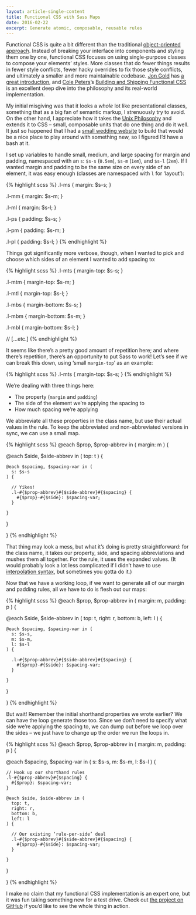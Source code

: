 ```yaml
---
layout: article-single-content
title: Functional CSS with Sass Maps
date: 2016-02-22
excerpt: Generate atomic, composable, reusable rules
---
```


Functional CSS is quite a bit different than the traditional [object-oriented approach](https://github.com/stubbornella/oocss/wiki). Instead of breaking your interface into components and styling them one by one, functional CSS focuses on using single-purpose classes to compose your elements’ styles. More classes that do fewer things results in fewer style conflicts, fewer hacky overrides to fix those style conflicts, and ultimately a smaller and more maintainable codebase. [Jon Gold](http://www.jon.gold/) has [a great introduction](http://www.jon.gold/2015/07/functional-css/), and [Cole Peters](https://colepeters.com/)’s [Building and Shipping Functional CSS](https://blog.colepeters.com/building-and-shipping-functional-css/) is an excellent deep dive into the philosophy and its real-world implementation.

My initial misgiving was that it looks a *whole* lot like presentational classes, something that as a big fan of semantic markup, I strenuously try to avoid. On the other hand, I appreciate how it takes the [Unix Philosophy](http://www.faqs.org/docs/artu/ch01s06.html) and extends it to CSS – small, composable units that do one thing and do it well. It just so happened that I had a [small wedding website](https://reneauand.nickpiesco.com) to build that would be a nice place to play around with something new, so I figured I’d have a bash at it.

I set up variables to handle small, medium, and large spacing for margin and padding, namespaced with an `s`: `$s-s` (`0.5em`), `$s-m` (`1em`), and `$s-l` (`2em`). If I wanted margin and padding to be the same size on every side of an element, it was easy enough (classes are namespaced with `l` for ‘layout’):

{% highlight scss %}
.l-ms {
  margin: $s-s;
}

.l-mm {
  margin: $s-m;
}

.l-ml {
  margin: $s-l;
}

.l-ps {
  padding: $s-s;
}

.l-pm {
  padding: $s-m;
}

.l-pl {
  padding: $s-l;
}
{% endhighlight %}

Things got significantly more verbose, though, when I wanted to pick and choose which sides of an element I wanted to add spacing to:

{% highlight scss %}
.l-mts {
  margin-top: $s-s;
}

.l-mtm {
  margin-top: $s-m;
}

.l-mtl {
  margin-top: $s-l;
}

.l-mbs {
  margin-bottom: $s-s;
}

.l-mbm {
  margin-bottom: $s-m;
}

.l-mbl {
  margin-bottom: $s-l;
}

// [...etc.]
{% endhighlight %}

It seems like there’s a pretty good amount of repetition here; and where there’s repetition, there’s an opportunity to put Sass to work! Let’s see if we can break this down, using ‘small `margin-top`’ as an example:

{% highlight scss %}
.l-mts {
  margin-top: $s-s;
}
{% endhighlight %}

We’re dealing with three things here:

* The property (`margin` and `padding`)
* The side of the element we’re applying the spacing to
* How much spacing we’re applying

We abbreviate all these properties in the class name, but use their actual values in the rule. To keep the abbreviated and non-abbreviated versions in sync, we can use a small map.

{% highlight scss %}
@each $prop, $prop-abbrev in (
  margin: m
) {

  @each $side, $side-abbrev in (
    top: t
  ) {

    @each $spacing, $spacing-var in (
      s: $s-s
    ) {

      // Yikes!
      .l-#{$prop-abbrev}#{$side-abbrev}#{$spacing} {
        #{$prop}-#{$side}: $spacing-var;
      }

    }

  }

}
{% endhighlight %}

That thing may look a mess, but what it’s doing is pretty straightforward: for the class name, it takes our property, side, and spacing abbreviations and mushes them all together. For the rule, it uses the expanded values. (It would probably look a lot less complicated if I didn’t have to use [interpolation syntax](http://sass-lang.com/documentation/file.SASS_REFERENCE.html#interpolation_), but sometimes you gotta do it.)

Now that we have a working loop, if we want to generate all of our margin and padding rules, all we have to do is flesh out our maps:

{% highlight scss %}
@each $prop, $prop-abbrev in (
  margin: m,
  padding: p
) {

  @each $side, $side-abbrev in (
    top: t,
    right: r,
    bottom: b,
    left: l
  ) {

    @each $spacing, $spacing-var in (
      s: $s-s,
      m: $s-m,
      l: $s-l
    ) {

      .l-#{$prop-abbrev}#{$side-abbrev}#{$spacing} {
        #{$prop}-#{$side}: $spacing-var;
      }

    }

  }

}
{% endhighlight %}

But wait! Remember the initial shorthand properties we wrote earlier? We can have the loop generate those too. Since we don’t need to specify what side we’re applying the spacing to, we can dump out before we loop over the sides – we just have to change up the order we run the loops in.

{% highlight scss %}
@each $prop, $prop-abbrev in (
  margin: m,
  padding: p
) {

  @each $spacing, $spacing-var in (
    s: $s-s,
    m: $s-m,
    l: $s-l
  ) {

    // Hook up our shorthand rules
    .l-#{$prop-abbrev}#{$spacing} {
      #{$prop}: $spacing-var;
    }

    @each $side, $side-abbrev in (
      top: t,
      right: r,
      bottom: b,
      left: l
    ) {

      // Our existing ‘rule-per-side’ deal
      .l-#{$prop-abbrev}#{$side-abbrev}#{$spacing} {
        #{$prop}-#{$side}: $spacing-var;
      }

    }

  }

}
{% endhighlight %}

I make no claim that my functional CSS implementation is an expert one, but it was fun taking something new for a test drive. Check out [the project on GitHub](https://github.com/nickpiesco/reneau-and-nick) if you’d like to see the whole thing in action.

